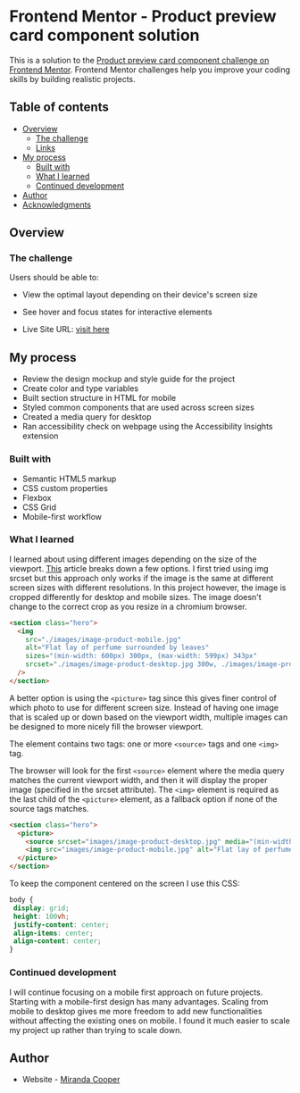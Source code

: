 # Frontend Mentor - Product preview card component solution

This is a solution to the [Product preview card component challenge on Frontend Mentor](https://www.frontendmentor.io/challenges/product-preview-card-component-GO7UmttRfa). Frontend Mentor challenges help you improve your coding skills by building realistic projects. 

## Table of contents

- [Overview](#overview)
  - [The challenge](#the-challenge)
  - [Links](#links)
- [My process](#my-process)
  - [Built with](#built-with)
  - [What I learned](#what-i-learned)
  - [Continued development](#continued-development)
- [Author](#author)
- [Acknowledgments](#acknowledgments)


## Overview

### The challenge

Users should be able to:

- View the optimal layout depending on their device's screen size
- See hover and focus states for interactive elements

- Live Site URL: [visit here](https://mlooper5.github.io/product-preview-card-component-main/)

## My process
- Review the design mockup and style guide for the project
- Create color and type variables
- Built section structure in HTML for mobile
- Styled common components that are used across screen sizes
- Created a media query for desktop
- Ran accessibility check on webpage using the Accessibility Insights extension

### Built with

- Semantic HTML5 markup
- CSS custom properties
- Flexbox
- CSS Grid
- Mobile-first workflow


### What I learned

I learned about using different images depending on the size of the viewport. [This](https://aboutbits.it/blog/2021-08-04-responsive-images) article breaks down a few options. I first tried using img srcset but this approach only works if the image is the same at different screen sizes with different resolutions. In this project however, the image is cropped differently for desktop and mobile sizes. The image doesn't change to the correct crop as you resize in a chromium browser.

```html
<section class="hero">
  <img 
    src="./images/image-product-mobile.jpg" 
    alt="Flat lay of perfume surrounded by leaves" 
    sizes="(min-width: 600px) 300px, (max-width: 599px) 343px"
    srcset="./images/image-product-desktop.jpg 300w, ./images/image-product-mobile.jpg 343w"
  />
</section>
```
A better option is using the `<picture>` tag since this gives finer control of which photo to use for different screen size. Instead of having one image that is scaled up or down based on the viewport width, multiple images can be designed to more nicely fill the browser viewport.

The <picture> element contains two tags: one or more `<source>` tags and one `<img>` tag.

The browser will look for the first `<source>` element where the media query matches the current viewport width, and then it will display the proper image (specified in the srcset attribute). The `<img>` element is required as the last child of the `<picture>` element, as a fallback option if none of the source tags matches.

```html
<section class="hero">
  <picture>
    <source srcset="images/image-product-desktop.jpg" media="(min-width: 600px)" />
    <img src="images/image-product-mobile.jpg" alt="Flat lay of perfume surrounded by leaves" />
  </picture>
</section>
```
To keep the component centered on the screen I use this CSS:
```css
body {
 display: grid;
 height: 100vh;
 justify-content: center;
 align-items: center;
 align-content: center;
}
```

### Continued development

I will continue focusing on a mobile first approach on future projects. Starting with a mobile-first design has many advantages. Scaling from mobile to desktop gives me more freedom to add new functionalities without affecting the existing ones on mobile. I found it much easier to scale my project up rather than trying to scale down. 


## Author

- Website - [Miranda Cooper](https://www.mirandacooper.design/)



